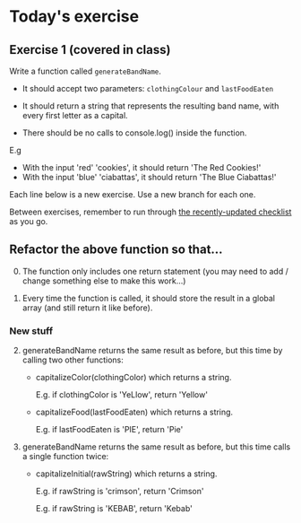 # Today's exercise

## Exercise 1 (covered in class)

Write a function called `generateBandName`.

- It should accept two parameters: `clothingColour` and `lastFoodEaten`

- It should return a string that represents the resulting band name, with every first letter as a capital.

- There should be no calls to console.log() inside the function.

E.g
- With the input 'red' 'cookies', it should return 'The Red Cookies!'
- With the input 'blue' 'ciabattas', it should return 'The Blue Ciabattas!'

Each line below is a new exercise. Use a new branch for each one.

Between exercises, remember to run through [the recently-updated checklist](https://github.com/wi-fighters/how-to/blob/master/how-to-check-your-code.md) as you go.

## Refactor the above function so that...

0. The function only includes one return statement (you may need to add / change something else to make this work...)

1. Every time the function is called, it should store the result in a global array (and still return it like before).

### New stuff

2. generateBandName returns the same result as before, but this time by calling two other functions:

    - capitalizeColor(clothingColor) which returns a string.
    
      E.g. if clothingColor is 'YeLlow', return 'Yellow'

    - capitalizeFood(lastFoodEaten) which returns a string.
    
      E.g. if lastFoodEaten is 'PIE', return 'Pie'

3. generateBandName returns the same result as before, but this time calls a single function twice:

    - capitalizeInitial(rawString) which returns a string.

      E.g. if rawString is 'crimson', return 'Crimson'

      E.g. if rawString is 'KEBAB', return 'Kebab'
